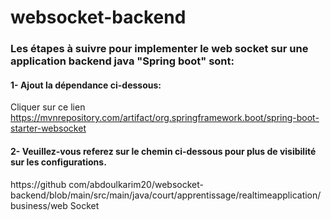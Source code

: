 # websocket-backend
### Les étapes à suivre pour implementer le web socket sur une application backend java "Spring boot" sont:
#### 1- Ajout la dépendance ci-dessous:
Cliquer sur ce lien https://mvnrepository.com/artifact/org.springframework.boot/spring-boot-starter-websocket
#### 2- Veuillez-vous referez sur le chemin ci-dessous pour plus de visibilité sur les configurations.
https://github com/abdoulkarim20/websocket-backend/blob/main/src/main/java/court/apprentissage/realtimeapplication/business/web Socket
